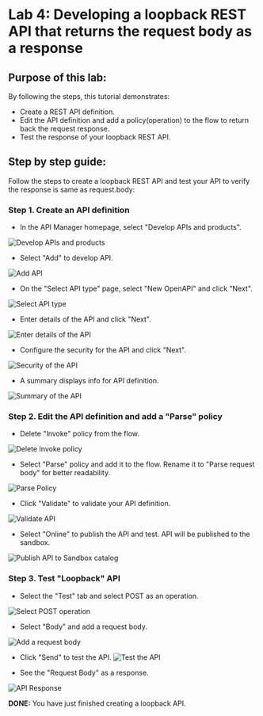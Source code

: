# Lab 4: Developing a loopback REST API that returns the request body as a response

## Purpose of this lab:

By following the steps, this tutorial demonstrates:
- Create a REST API definition.
- Edit the API definition and add a policy(operation) to the flow to return back the request response.
- Test the response of your loopback REST API.
  
## Step by step guide:

Follow the steps to create a loopback REST API and test your API to verify the response is same as request.body:

### Step 1. Create an API definition

- In the API Manager homepage, select "Develop APIs and products".
  
![Develop APIs and products](images/step1.1.png)

- Select "Add" to develop API.

![Add API](images/step1.2.png)

- On the "Select API type" page, select "New OpenAPI" and click "Next".

![Select API type](images/step1.3.png)

- Enter details of the API and click "Next".

![Enter details of the API](images/step1.4.png)

- Configure the security for the API and click "Next".

![Security of the API](images/step1.5.png)

- A summary displays info for API definition.

![Summary of the API](images/step1.6.png)

### Step 2. Edit the API definition and add a "Parse" policy

- Delete "Invoke" policy from the flow.

![Delete Invoke policy](images/step2.1.png)

- Select "Parse" policy and add it to the flow. Rename it to "Parse request body" for better readability.

![Parse Policy](images/step2.2.png)

- Click "Validate" to validate your API definition.

![Validate API](images/step2.3.png)

- Select "Online" to publish the API and test. API will be published to the sandbox.

![Publish API to Sandbox catalog](images/step2.4.png)

### Step 3. Test "Loopback" API

- Select the "Test" tab and select  POST as an operation.

![Select POST operation](images/step3.1.png)

- Select "Body" and add a request body.

![Add a request body](images/step3.2.png)

- Click "Send" to test the API.
![Test the API](images/step3.3.png)

- See the "Request Body" as a response.

![API Response](images/step3.4.png)

**DONE:** You have just finished creating a loopback API.

